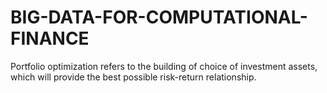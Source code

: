 # BIG-DATA-FOR-COMPUTATIONAL-FINANCE
Portfolio optimization refers to the building of choice of investment assets, which will provide the best possible risk-return relationship.
